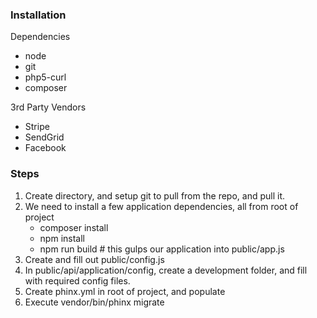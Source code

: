 ### Installation

Dependencies
* node
* git
* php5-curl
* composer

3rd Party Vendors
* Stripe
* SendGrid
* Facebook

### Steps

1. Create directory, and setup git to pull from the repo, and pull it.
2. We need to install a few application dependencies, all from root of project
    * composer install
    * npm install
    * npm run build   # this gulps our application into public/app.js
3. Create and fill out public/config.js
4. In public/api/application/config, create a development folder, and fill with required config files.
5. Create phinx.yml in root of project, and populate
6. Execute vendor/bin/phinx migrate
